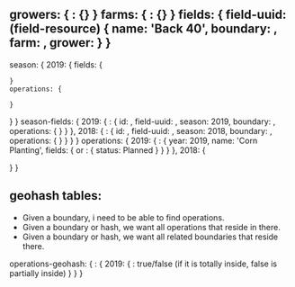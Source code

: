 
growers: {
  <grower-uuid>: {}
}
farms: {
  <farm-uuid>: {}
}
fields: {
  field-uuid: (field-resource) {
    name: 'Back 40',
    boundary: <boundary-uuid>,
    farm: <farm-uuid>,
    grower: <grower-uuid>
  }
}
---------------
season: {
  2019: {
    fields: {

    }
    operations: {

    }
  }
}
season-fields: {
  2019: {
    <field-uuid>: {
      id: <season-field-uuid>,
      field-uuid: <field-uuid>,
      season: 2019,
      boundary: <geo-json>,
      operations: {
        <operation-uuid>
      }
    }
  },
  2018: {
    <field-uuid>: {
      id: <season-field-uuid>,
      field-uuid: <field-uuid>,
      season: 2018,
      boundary: <geo-json>,
      operations: {
        <operation-uuid>
      }
    }
  }
}
operations: {
  2019: {
    <operation-uuid>: {
      year: 2019,
      name: 'Corn Planting',
      fields: {
        <field-uuid> or <season-field-uuid>: {
          status: Planned
        }
      }
    }
  },
  2018: {

  }
}

geohash tables:
------
- Given a boundary, i need to be able to find operations.
- Given a boundary or hash, we want all operations that reside in there.
- Given a boundary or hash, we want all related boundaries that reside there.

operations-geohash: {
  <geo-a>: {
    2019: {
      <season-field-uuid>: true/false (if it is totally inside, false is partially inside)
    }
  }
}
